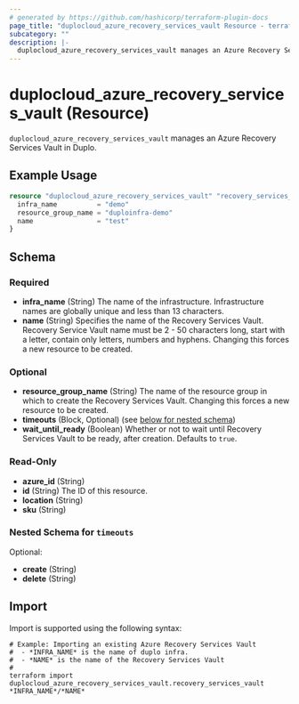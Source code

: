 ```yaml
---
# generated by https://github.com/hashicorp/terraform-plugin-docs
page_title: "duplocloud_azure_recovery_services_vault Resource - terraform-provider-duplocloud"
subcategory: ""
description: |-
  duplocloud_azure_recovery_services_vault manages an Azure Recovery Services Vault in Duplo.
---
```


# duplocloud_azure_recovery_services_vault (Resource)

`duplocloud_azure_recovery_services_vault` manages an Azure Recovery Services Vault in Duplo.

## Example Usage

```terraform
resource "duplocloud_azure_recovery_services_vault" "recovery_services_vault" {
  infra_name          = "demo"
  resource_group_name = "duploinfra-demo"
  name                = "test"
}
```

<!-- schema generated by tfplugindocs -->
## Schema

### Required

- **infra_name** (String) The name of the infrastructure. Infrastructure names are globally unique and less than 13 characters.
- **name** (String) Specifies the name of the Recovery Services Vault. Recovery Service Vault name must be 2 - 50 characters long, start with a letter, contain only letters, numbers and hyphens. Changing this forces a new resource to be created.

### Optional

- **resource_group_name** (String) The name of the resource group in which to create the Recovery Services Vault. Changing this forces a new resource to be created.
- **timeouts** (Block, Optional) (see [below for nested schema](#nestedblock--timeouts))
- **wait_until_ready** (Boolean) Whether or not to wait until Recovery Services Vault to be ready, after creation. Defaults to `true`.

### Read-Only

- **azure_id** (String)
- **id** (String) The ID of this resource.
- **location** (String)
- **sku** (String)

<a id="nestedblock--timeouts"></a>
### Nested Schema for `timeouts`

Optional:

- **create** (String)
- **delete** (String)

## Import

Import is supported using the following syntax:

```shell
# Example: Importing an existing Azure Recovery Services Vault
#  - *INFRA_NAME* is the name of duplo infra.
#  - *NAME* is the name of the Recovery Services Vault
#
terraform import duplocloud_azure_recovery_services_vault.recovery_services_vault *INFRA_NAME*/*NAME*
```
